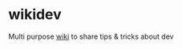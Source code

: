 # wikidev
Multi purpose [wiki](https://github.com/mikemaggire/wikidev/wiki) to share tips &amp; tricks about dev

